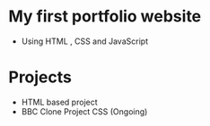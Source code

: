 # My first portfolio website 
- Using HTML , CSS and JavaScript

# Projects 
- HTML based project
- BBC Clone Project CSS (Ongoing)
